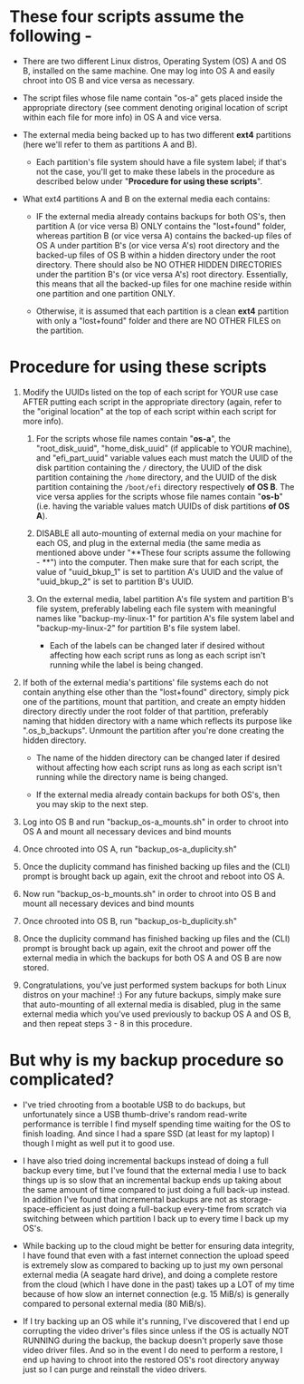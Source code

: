 # These four scripts assume the following -

  - There are two different Linux distros, Operating System (OS) A and OS B, installed on the same machine.
      One may log into OS A and easily chroot into OS B and vice versa as necessary.

  - The script files whose file name contain "os-a" gets placed inside the appropriate directory (see comment
      denoting original location of script within each file for more info) in OS A and vice versa.

  - The external media being backed up to has two different **ext4** partitions (here we'll refer to them as
    partitions A and B).
    
       - Each partition's file system should have a file system label; if that's not the case, you'll
         get to make these labels in the procedure as described below under "**Procedure for using these scripts**".

  - What ext4 partitions A and B on the external media each contains:

       - IF the external media already contains backups for both OS's, then partition A (or vice versa B) ONLY
         contains the "lost+found" folder, whereas partition B (or vice versa A) contains the backed-up files
         of OS A under partition B's (or vice versa A's) root directory and the backed-up files of OS B within
         a hidden directory under the root directory.  There should also be NO OTHER HIDDEN DIRECTORIES under
         the partition B's (or vice versa A's) root directory. Essentially, this means that all the backed-up
         files for one machine reside within one partition and one partition ONLY.

       - Otherwise, it is assumed that each partition is a clean **ext4** partition with only a "lost+found"
         folder and there are NO OTHER FILES on the partition.


# Procedure for using these scripts

  1. Modify the UUIDs listed on the top of each script for YOUR use case AFTER putting each script
      in the appropriate directory (again, refer to the "original location" at the top of each script
      within each script for more info).

      1. For the scripts whose file names contain "**os-a**", the "root_disk_uuid", "home_disk_uuid"
         (if applicable to YOUR machine), and "efi_part_uuid" variable values each must match the UUID
         of the disk partition containing the `/` directory, the UUID of the disk partition containing
         the `/home` directory, and the UUID of the disk partition containing the `/boot/efi` directory
         respectively **of OS B**.  The vice versa applies for the scripts whose file names contain
         "**os-b**" (i.e. having the variable values match UUIDs of disk partitions **of OS A**).

      2. DISABLE all auto-mounting of external media on your machine for each OS, and plug in the
         external media (the same media as mentioned above under "**These four scripts assume the following - **")
         into the computer.  Then make sure that for each script, the value of "uuid_bkup_1" is set
         to partition A's UUID and the value of "uuid_bkup_2" is set to partition B's UUID.
    
      3. On the external media, label partition A's file system and partition B's file system, preferably
         labeling each file system with meaningful names like "backup-my-linux-1" for partition A's file
         system label and "backup-my-linux-2" for partition B's file system label.
            
          - Each of the labels can be changed later if desired without affecting how each script runs as long
            as each script isn't running while the label is being changed.
      
  2.  If both of the external media's partitions' file systems each do not contain anything else other than
      the "lost+found" directory, simply pick one of the partitions, mount that partition, and create an empty
      hidden directory directly under the root folder of that partition, preferably naming that hidden directory
      with a name which reflects its purpose like ".os_b_backups".  Unmount the partition after you're done
      creating the hidden directory. 

         - The name of the hidden directory can be changed later if desired without affecting how each script
           runs as long as each script isn't running while the directory name is being changed.
            
         - If the external media already contain backups for both OS's, then you may skip to the next step.

  3. Log into OS B and run "backup_os-a_mounts.sh" in order to chroot into OS A and mount all necessary devices
      and bind mounts
 
  4. Once chrooted into OS A, run "backup_os-a_duplicity.sh"

  5. Once the duplicity command has finished backing up files and the (CLI) prompt is brought back up again, exit
      the chroot and reboot into OS A.

  6. Now run "backup_os-b_mounts.sh" in order to chroot into OS B and mount all necessary devices and bind mounts

  7. Once chrooted into OS B, run "backup_os-b_duplicity.sh"

  8. Once the duplicity command has finished backing up files and the (CLI) prompt is brought back up again, exit
      the chroot and power off the external media in which the backups for both OS A and OS B are now stored.

  9. Congratulations, you've just performed system backups for both Linux distros on your machine! :) For any future
     backups, simply make sure that auto-mounting of all external media is disabled, plug in the same external media
     which you've used previously to backup OS A and OS B, and then repeat steps 3 - 8 in this procedure.


# But why is my backup procedure so complicated?

  - I've tried chrooting from a bootable USB to do backups, but unfortunately since a USB thumb-drive's random
      read-write performance is terrible I find myself spending time waiting for the OS to finish loading. And since
      I had a spare SSD (at least for my laptop) I though I might as well put it to good use.

  - I have also tried doing incremental backups instead of doing a full backup every time, but I've found that the
      external media I use to back things up is so slow that an incremental backup ends up taking about the same
      amount of time compared to just doing a full back-up instead.  In addition I've found that incremental backups
      are not as storage-space-efficient as just doing a full-backup every-time from scratch via switching between
      which partition I back up to every time I back up my OS's.

  - While backing up to the cloud might be better for ensuring data integrity, I have found that even with a
      fast internet connection the upload speed is extremely slow as compared to backing up to just my own personal
      external media (A seagate hard drive), and doing a complete restore from the cloud (which I have done in the
      past) takes up a LOT of my time because of how slow an internet connection (e.g. 15 MiB/s) is generally
      compared to personal external media (80 MiB/s).

  - If I try backing up an OS while it's running, I've discovered that I end up corrupting the video driver's files
      since unless if the OS is actually NOT RUNNING during the backup, the backup doesn't properly save those video
      driver files.  And so in the event I do need to perform a restore, I end up having to chroot into the restored
      OS's root directory anyway just so I can purge and reinstall the video drivers.

